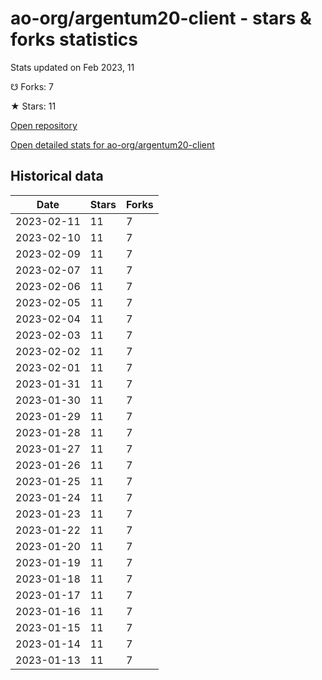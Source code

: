 # ao-org/argentum20-client - stars & forks statistics

Stats updated on Feb 2023, 11

☋ Forks: 7

★ Stars: 11

[Open repository](https://github.com/ao-org/argentum20-client)

[Open detailed stats for ao-org/argentum20-client](https://reviewgithub.com/rep/ao-org/argentum20-client)

## Historical data
| Date | Stars | Forks |
|------|-------|-------|
| 2023-02-11 | 11 | 7 | 
| 2023-02-10 | 11 | 7 | 
| 2023-02-09 | 11 | 7 | 
| 2023-02-07 | 11 | 7 | 
| 2023-02-06 | 11 | 7 | 
| 2023-02-05 | 11 | 7 | 
| 2023-02-04 | 11 | 7 | 
| 2023-02-03 | 11 | 7 | 
| 2023-02-02 | 11 | 7 | 
| 2023-02-01 | 11 | 7 | 
| 2023-01-31 | 11 | 7 | 
| 2023-01-30 | 11 | 7 | 
| 2023-01-29 | 11 | 7 | 
| 2023-01-28 | 11 | 7 | 
| 2023-01-27 | 11 | 7 | 
| 2023-01-26 | 11 | 7 | 
| 2023-01-25 | 11 | 7 | 
| 2023-01-24 | 11 | 7 | 
| 2023-01-23 | 11 | 7 | 
| 2023-01-22 | 11 | 7 | 
| 2023-01-20 | 11 | 7 | 
| 2023-01-19 | 11 | 7 | 
| 2023-01-18 | 11 | 7 | 
| 2023-01-17 | 11 | 7 | 
| 2023-01-16 | 11 | 7 | 
| 2023-01-15 | 11 | 7 | 
| 2023-01-14 | 11 | 7 | 
| 2023-01-13 | 11 | 7 | 


